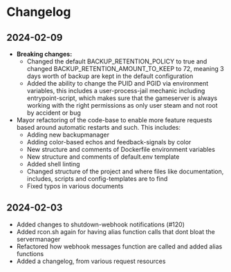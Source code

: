# Changelog

## 2024-02-09
* **Breaking changes:** 
  * Changed the default BACKUP_RETENTION_POLICY to true and changed BACKUP_RETENTION_AMOUNT_TO_KEEP to 72, meaning 3 days worth of backup are kept in the default configuration
  * Added the ability to change the PUID and PGID via environment variables, this includes a user-process-jail mechanic including entrypoint-script, which makes sure that the gameserver is always working with the right permissions as only user steam and not root by accident or bug 
* Mayor refactoring of the code-base to enable more feature requests based around automatic restarts and such. This includes:
  * Adding new backupmanager
  * Adding color-based echos and feedback-signals by color
  * New structure and comments of Dockerfile environment variables
  * New structure and comments of default.env template
  * Added shell linting
  * Changed structure of the project and where files like documentation, includes, scripts and config-templates are to find
  * Fixed typos in various documents

## 2024-02-03

* Added changes to shutdown-webhook notifications (#120)
* Added rcon.sh again for having alias function calls that dont bloat the servermanager
* Refactored how webhook messages function are called and added alias functions
* Added a changelog, from various request resources

